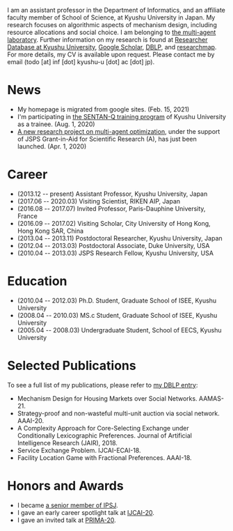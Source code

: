 I am an assistant professor in the Department of Informatics, and an affiliate faculty member of School of Science, at Kyushu University in Japan. My research focuses on algorithmic aspects of mechanism design, including resource allocations and social choice. I am belonging to [the multi-agent laboratory](https://agent.inf.kyushu-u.ac.jp). Further information on my research is found at 
[Researcher Database at Kyushu University](taikitodo.github.io), 
[Google Scholar](https://scholar.google.co.jp/citations?user=aakxNAIAAAAJ),
[DBLP](https://dblp.org/pers/t/Todo:Taiki.html), and
[researchmap](https://researchmap.jp/).
For more details, my CV is available upon request. Please contact me by email (todo [at] inf [dot] kyushu-u [dot] ac [dot] jp).

# News
- My homepage is migrated from google sites. (Feb. 15, 2021)
- I'm participating in [the SENTAN-Q training program](https://sentan-q.kyushu-u.ac.jp/) of Kyushu University as a trainee. (Aug. 1, 2020)
- [A new research project on multi-agent optimization](https://agent.inf.kyushu-u.ac.jp/20H00587/), under the support of JSPS Grant-in-Aid for Scientific Research (A), has just been launched. (Apr. 1, 2020)

# Career
- (2013.12 -- present) Assistant Professor, Kyushu University, Japan
- (2017.06 -- 2020.03) Visiting Scientist, RIKEN AIP, Japan
- (2016.08 -- 2017.07) Invited Professor, Paris-Dauphine University, France
- (2016.09 -- 2017.02) Visiting Scholar, City University of Hong Kong, Hong Kong SAR, China
- (2013.04 -- 2013.11) Postdoctoral Researcher, Kyushu University, Japan
- (2012.04 -- 2013.03) Postdoctoral Associate, Duke University, USA
- (2010.04 -- 2013.03) JSPS Research Fellow, Kyushu University, USA

# Education
- (2010.04 -- 2012.03) Ph.D. Student, Graduate School of ISEE, Kyushu University
- (2008.04 -- 2010.03) MS.c Student, Graduate School of ISEE, Kyushu University
- (2005.04 -- 2008.03) Undergraduate Student, School of EECS, Kyushu University

# Selected Publications
To see a full list of my publications, please refer to [my DBLP entry](https://dblp.org/pid/67/7117.html):
- Mechanism Design for Housing Markets over Social Networks. AAMAS-21.
- Strategy-proof and non-wasteful multi-unit auction via social network. AAAI-20.
- A Complexity Approach for Core-Selecting Exchange under Conditionally Lexicographic Preferences. Journal of Artificial Intelligence Research (JAIR), 2018.
- Service Exchange Problem. IJCAI-ECAI-18.
- Facility Location Game with Fractional Preferences. AAAI-18.

# Honors and Awards
- I became [a senior member of IPSJ](http://www.ipsj.or.jp/annai/aboutipsj/seniormember/seniormember.html).
- I gave an early career spotlight talk at [IJCAI-20](https://ijcai20.org/).
- I gave an invited talk at [PRIMA-20](http://uchiya.web.nitech.ac.jp/prima2020/).
